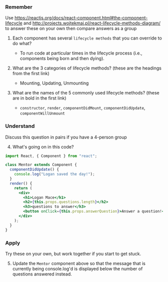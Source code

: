 ### Remember

Use https://reactjs.org/docs/react-component.html#the-component-lifecycle and http://projects.wojtekmaj.pl/react-lifecycle-methods-diagram/ to answer these on your own then compare answers as a group

1.  Each component has several `lifecycle methods` that you can override to do what?

    * To run code at particular times in the lifecycle process (i.e., components being born and then dying).

2.  What are the 3 categories of lifecycle methods? (these are the headings from the first link)

    * Mounting, Updating, Unmounting

3.  What are the names of the 5 commonly used lifecycle methods? (these are in bold in the first link)

    * `constructor`, `render`, `componentDidMount`, `componentDidUpdate`, `componentWillUnmount`

### Understand

Discuss this question in pairs if you have a 4-person group

4.  What's going on in this code?

```jsx
import React, { Component } from "react";

class Mentor extends Component {
  componentDidUpdate() {
    console.log("Logan saved the day!");
  }
  render() {
    return (
      <div>
        <h1>Logan Mace</h1>
        <h2>{this.props.questions.length}</h2>
        <h3>questions to answer</h3>
        <button onClick={this.props.answerQuestion}>Answer a question!</button>
      </div>
    );
  }
}
```

### Apply

Try these on your own, but work together if you start to get stuck.

5.  Update the `Mentor` component above so that the message that is currently being console.log'd is displayed below the number of questions answered instead.
